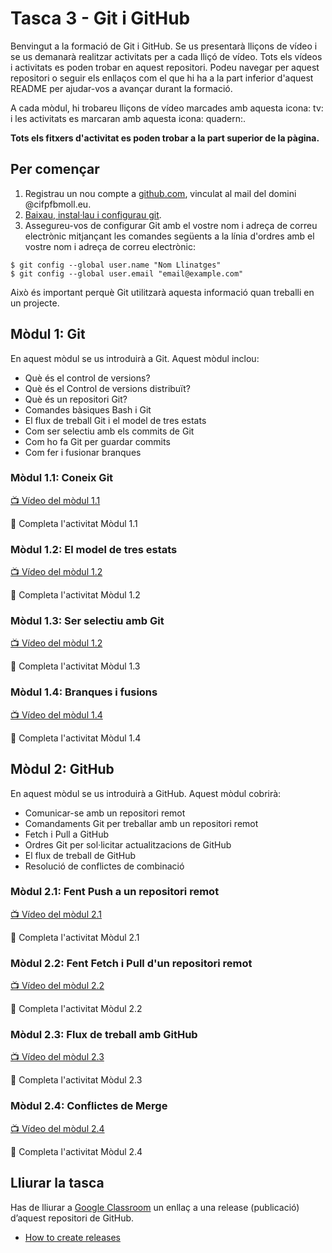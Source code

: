 # Tasca 3 - Git i GitHub

Benvingut a la formació de Git i GitHub. Se us presentarà lliçons de vídeo i se us demanarà realitzar activitats per a cada lliçó de vídeo. Tots els vídeos i activitats es poden trobar en aquest repositori. Podeu navegar per aquest repositori o seguir els enllaços com el que hi ha a la part inferior d'aquest README per ajudar-vos a avançar durant la formació.

A cada mòdul, hi trobareu lliçons de vídeo marcades amb aquesta icona: tv: i les activitats es marcaran amb aquesta icona: quadern:.

**Tots els fitxers d'activitat es poden trobar a la part superior de la pàgina.**

## Per començar

1. Registrau un nou compte a [github.com](https://github.com/), vinculat al mail del domini @cifpfbmoll.eu.
2. [Baixau, instal·lau i configurau git](https://git-scm.com/).
3. Assegureu-vos de configurar Git amb el vostre nom i adreça de correu electrònic mitjançant les comandes següents a la línia d'ordres amb el vostre nom i adreça de correu electrònic:
```
$ git config --global user.name "Nom Llinatges"
$ git config --global user.email "email@example.com"
```
Això és important perquè Git utilitzarà aquesta informació quan treballi en un projecte.

## Mòdul 1: Git

En aquest mòdul se us introduirà a Git. Aquest mòdul inclou:

* Què és el control de versions?
* Què és el Control de versions distribuït?
* Què és un repositori Git?
* Comandes bàsiques Bash i Git
* El flux de treball Git i el model de tres estats
* Com ser selectiu amb els commits de Git
* Com ho fa Git per guardar commits
* Com fer i fusionar branques

### Mòdul 1.1: Coneix Git

[:tv: Vídeo del mòdul 1.1](https://youtu.be/uWsXEmaM3PA)

:notebook: Completa l'activitat Mòdul 1.1

### Mòdul 1.2: El model de tres estats

[:tv: Vídeo del mòdul 1.2](https://youtu.be/yLLZdOIuCfg)

:notebook: Completa l'activitat Mòdul 1.2

### Mòdul 1.3: Ser selectiu amb Git

[:tv: Vídeo del mòdul 1.2](https://youtu.be/3zmolo8YRO8)

:notebook: Completa l'activitat Mòdul 1.3

### Mòdul 1.4: Branques i fusions

[:tv: Vídeo del mòdul 1.4](https://youtu.be/2YDoQZ9nZ4g)

:notebook: Completa l'activitat Mòdul 1.4

## Mòdul 2: GitHub

En aquest mòdul se us introduirà a GitHub. Aquest mòdul cobrirà:

* Comunicar-se amb un repositori remot
* Comandaments Git per treballar amb un repositori remot
* Fetch i Pull a GitHub
* Ordres Git per sol·licitar actualitzacions de GitHub
* El flux de treball de GitHub
* Resolució de conflictes de combinació

### Mòdul 2.1: Fent Push a un repositori remot

[:tv: Vídeo del mòdul 2.1](https://youtu.be/R2bLo-KiYlU)

:notebook: Completa l'activitat Mòdul 2.1

### Mòdul 2.2: Fent Fetch i Pull d'un repositori remot

[:tv: Vídeo del mòdul 2.2](https://youtu.be/gNaCC_8B1k0)

:notebook: Completa l'activitat Mòdul 2.2

### Mòdul 2.3: Flux de treball amb GitHub

[:tv: Vídeo del mòdul 2.3](https://youtu.be/SoaAoATcUxU)

:notebook: Completa l'activitat Mòdul 2.3

### Mòdul 2.4: Conflictes de Merge

[:tv: Vídeo del mòdul 2.4](https://youtu.be/c1210JclnPw)

:notebook: Completa l'activitat Mòdul 2.4

## Lliurar la tasca

Has de lliurar a [Google Classroom](https://classroom.google.com) un enllaç a una release (publicació) d’aquest repositori de GitHub.

* [How to create releases](https://help.github.com/articles/creating-releases/)
